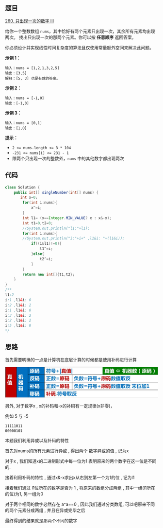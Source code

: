 ## 题目

[260. 只出现一次的数字 III](https://leetcode.cn/problems/single-number-iii/)

给你一个整数数组 `nums`，其中恰好有两个元素只出现一次，其余所有元素均出现两次。 找出只出现一次的那两个元素。你可以按 **任意顺序** 返回答案。

你必须设计并实现线性时间复杂度的算法且仅使用常量额外空间来解决此问题。

 

**示例 1：**

```
输入：nums = [1,2,1,3,2,5]
输出：[3,5]
解释：[5, 3] 也是有效的答案。
```

**示例 2：**

```
输入：nums = [-1,0]
输出：[-1,0]
```

**示例 3：**

```
输入：nums = [0,1]
输出：[1,0]
```

 

**提示：**

- `2 <= nums.length <= 3 * 104`
- `-231 <= nums[i] <= 231 - 1`
- 除两个只出现一次的整数外，`nums` 中的其他数字都出现两次



## 代码

```java
class Solution {
    public int[] singleNumber(int[] nums) {
       int x=0;
        for(int i:nums){
            x^=i;
        }
        int l1= (x==Integer.MIN_VALUE? x : x&-x);
        int t1=0,t2=0;
        //System.out.println("l1:"+l1);
        for(int i:nums){
        //System.out.println("i:"+i+" ,l1&i: "+(l1&i));
            if((i&l1)!=0){
                t1^=i;
            }else{
                t2^=i;
            }
        }
        return new int[]{t1,t2};
    }
}
/**
l1:2
i:1 ,l1&i: 0
i:2 ,l1&i: 2
i:1 ,l1&i: 0
i:3 ,l1&i: 2
i:2 ,l1&i: 2
i:5 ,l1&i: 0
*/
```

## 思路

首先需要明确的一点是计算机在底层计算的时候都是使用补码进行计算 

![关于原码与补码 ](assets/image-20220914173523409.png)



另外, 对于数字x ,  x的补码和-x的补码有一定规律(x非零)，

例如 5 与 -5

```
11111011
00000101
```

本题我们利用异或以及补码的特性

首先对nums的所有元素进行异或 , 得出两个 数字异或的值 , 记为x

对于x , 我们知道x的二进制形式中每一位为1 表明原来的两个数字在这一位是不同的.

接着利用补码的特性 , 通过x&-x求出x从右到左第一个为1的位 , 记为l1

接着我们通过 l1位所在的数字是否为 1 , 将原来的数组分成两组 ,  其中一组(l1所在的位)为1,  另一组为0  

对于两个相同的数字必然存在 a^a==0 , 因此我们通过分类数组,  可以吧原来不同的两个元素分成两组 , 并且在异或完毕之后

最终得到的结果就是那两个不同的数字